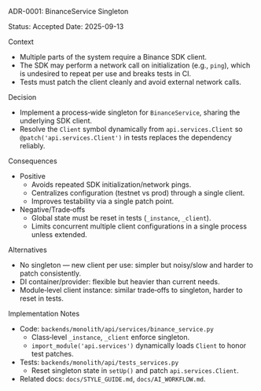 ADR-0001: BinanceService Singleton

Status: Accepted
Date: 2025-09-13

Context
- Multiple parts of the system require a Binance SDK client.
- The SDK may perform a network call on initialization (e.g., `ping`), which is undesired to repeat per use and breaks tests in CI.
- Tests must patch the client cleanly and avoid external network calls.

Decision
- Implement a process‑wide singleton for `BinanceService`, sharing the underlying SDK client.
- Resolve the `Client` symbol dynamically from `api.services.Client` so `@patch('api.services.Client')` in tests replaces the dependency reliably.

Consequences
- Positive
  - Avoids repeated SDK initialization/network pings.
  - Centralizes configuration (testnet vs prod) through a single client.
  - Improves testability via a single patch point.
- Negative/Trade‑offs
  - Global state must be reset in tests (`_instance`, `_client`).
  - Limits concurrent multiple client configurations in a single process unless extended.

Alternatives
- No singleton — new client per use: simpler but noisy/slow and harder to patch consistently.
- DI container/provider: flexible but heavier than current needs.
- Module‑level client instance: similar trade‑offs to singleton, harder to reset in tests.

Implementation Notes
- Code: `backends/monolith/api/services/binance_service.py`
  - Class‑level `_instance`, `_client` enforce singleton.
  - `import_module('api.services')` dynamically loads `Client` to honor test patches.
- Tests: `backends/monolith/api/tests_services.py`
  - Reset singleton state in `setUp()` and patch `api.services.Client`.
- Related docs: `docs/STYLE_GUIDE.md`, `docs/AI_WORKFLOW.md`.

